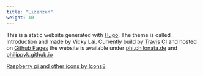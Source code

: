 ```yaml
---
title: "Lizenzen"
weight: 10
---
```


This is a static website generated with [Hugo](https://gohugo.io). The theme is called Introduction and made by Vicky Lai. Currently build by [Travis CI](https://travis-ci.org/) and hosted on [Github Pages](https://pages.github.com/) the website is available under [phi.philonata.de](https://phi.philonata.de) and [philippvk.github.io](https://philippvk.github.io)

<a href="https://icons8.com/web-app/11673/Raspberry-Pi">Raspberry pi and other icons by Icons8</a>
